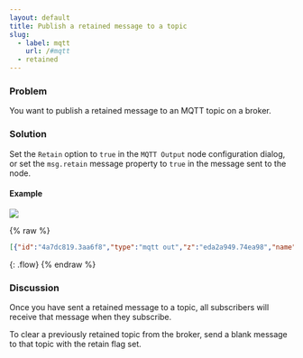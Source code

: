```yaml
---
layout: default
title: Publish a retained message to a topic
slug:
  - label: mqtt
    url: /#mqtt
  - retained
---
```


### Problem

You want to publish a retained message to an MQTT topic on a broker.

### Solution

Set the `Retain` option to `true` in the <code class="node">MQTT Output</code> node
configuration dialog, or set the `msg.retain` message property to `true` in the
message sent to the node.

#### Example

![](/images/mqtt/publish-retained-message.png)

{% raw %}
~~~json
[{"id":"4a7dc819.3aa6f8","type":"mqtt out","z":"eda2a949.74ea98","name":"","topic":"sensors/livingroom/temp","qos":"","retain":"true","broker":"61de5090.0f5d9","x":430,"y":420,"wires":[]},{"id":"fb7b873.c391878","type":"inject","z":"eda2a949.74ea98","name":"temperature","topic":"","payload":"22","payloadType":"num","repeat":"","crontab":"","once":false,"x":230,"y":420,"wires":[["4a7dc819.3aa6f8"]]},{"id":"61de5090.0f5d9","type":"mqtt-broker","z":"","broker":"localhost","port":"1883","clientid":"","usetls":false,"compatmode":true,"keepalive":"60","cleansession":true,"willTopic":"","willQos":"0","willPayload":"","birthTopic":"","birthQos":"0","birthPayload":""}]
~~~
{: .flow}
{% endraw %}

### Discussion

Once you have sent a retained message to a topic, all subscribers will receive
that message when they subscribe.

To clear a previously retained topic from the broker, send a blank message to
that topic with the retain flag set.
